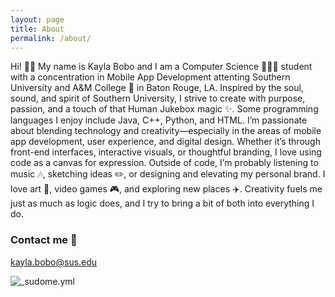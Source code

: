 ```yaml
---
layout: page
title: About
permalink: /about/
---
```


Hi! 👋🏽 My name is Kayla Bobo and I am a Computer Science 👩🏽‍💻 student with a concentration in Mobile App Development attenting Southern
University and A&M College 🐆 in Baton Rouge, LA. Inspired by the soul, sound, and spirit of Southern University, I strive to create with
purpose, passion, and a touch of that Human Jukebox magic ✨. Some programming languages I enjoy include Java, C++, Python, and HTML. I’m
passionate about blending technology and creativity—especially in the areas of mobile app development, user experience, and digital design.
Whether it’s through front-end interfaces, interactive visuals, or thoughtful branding, I love using code as a canvas for expression.
Outside of code, I’m probably listening to music 🎶, sketching ideas ✏️, or designing and elevating my personal brand. I love art 🎨, video
games 🎮, and exploring new places ✈️. Creativity fuels me just as much as logic does, and I try to bring a bit of both into everything I do.

### Contact me 📧 

[kayla.bobo@sus.edu](mailto:kayla.bobo@subr.edu)

![_sudome.yml]({{site.baseurl}}/images/sudome.png)
